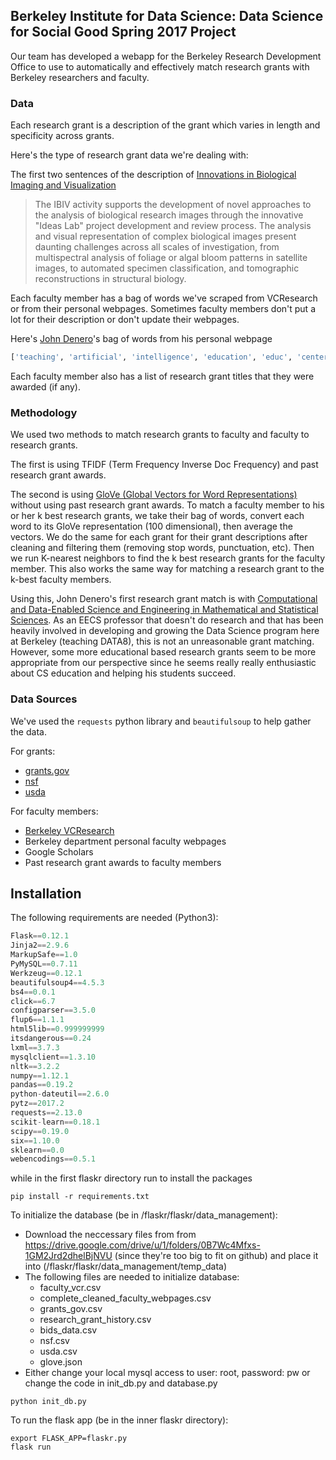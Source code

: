 ## Berkeley Institute for Data Science: Data Science for Social Good Spring 2017 Project

Our team has developed a webapp for the Berkeley Research Development Office to use to automatically and effectively match research grants with Berkeley researchers and faculty.

### Data

Each research grant is a description of the grant which varies in length and specificity across grants.

Here's the type of research grant data we're dealing with:

The first two sentences of the description of [Innovations in Biological Imaging and Visualization](https://nsf.gov/funding/pgm_summ.jsp?pims_id=503473&org=NSF&sel_org=NSF&from=fund)
> The IBIV activity supports the development of novel approaches to the analysis of biological research images through the innovative "Ideas Lab" project development and review process. The analysis and visual representation of complex biological images present daunting challenges across all scales of investigation, from multispectral analysis of foliage or algal bloom patterns in satellite images, to automated specimen classification, and tomographic reconstructions in structural biology. 

Each faculty member has a bag of words we've scraped from VCResearch or from their personal webpages. Sometimes faculty members don't put a lot for their description or don't update their webpages.

Here's [John Denero](https://www2.eecs.berkeley.edu/Faculty/Homepages/denero.html)'s bag of words from his personal webpage
```python
['teaching', 'artificial', 'intelligence', 'education', 'educ', 'centers', 'artificial', 'intelligence', 'bair', 'teaching', 'schedule', 'foundations', 'data', 'science', 'mowefr', 'pimentel', 'completion', 'computer', 'science', 'decal', 'anova', 'teaching', 'computer', 'science', 'youth', 'soda', 'foundations', 'data', 'science', 'mowefr', 'completion', 'computer', 'science', 'eecs', 'natural', 'language', 'processing', 'tasks', 'related', 'statistical', 'machine', 'translation', 'cross-lingual', 'alignment', 'translation', 'model', 'estimation', 'translation', 'inference', 'lexicon', 'acquisition', 'unsupervised', 'grammar', 'induction', 'prior', 'spent', 'four', 'scientist', 'google', 'primarily', 'google', 'translate', 'serves', 'billion', 'translation', 'requests', 'refereed', 'naacl', 'acl', 'emnlp', 'conferences', 'author', 'composing', 'textbook', 'programming', 'computer', 'science', 'masters', 'philosophy', 'eecs']
```

Each faculty member also has a list of research grant titles that they were awarded (if any).


### Methodology

We used two methods to match research grants to faculty and faculty to research grants.

The first is using TFIDF (Term Frequency Inverse Doc Frequency) and past research grant awards.


The second is using [GloVe (Global Vectors for Word Representations)](https://nlp.stanford.edu/projects/glove/) without using past research grant awards. To match a faculty member to his or her k best research grants, we take their bag of words, convert each word to its GloVe representation (100 dimensional), then average the vectors. We do the same for each grant for their grant descriptions after cleaning and filtering them (removing stop words, punctuation, etc). Then we run K-nearest neighbors to find the k best research grants for the faculty member. This also works the same way for matching a research grant to the k-best faculty members.

Using this, John Denero's first research grant match is with [Computational and Data-Enabled Science and Engineering in Mathematical and Statistical Sciences](https://www.grants.gov/web/grants/view-opportunity.html?oppId=289329). As an EECS professor that doesn't do research and that has been heavily involved in developing and growing the Data Science program here at Berkeley (teaching DATA8), this is not an unreasonable grant matching. However, some more educational based research grants seem to be more appropriate from our perspective since he seems really really enthusiastic about CS education and helping his students succeed.


### Data Sources

We've used the ``requests`` python library and ``beautifulsoup`` to help gather the data.

For grants:
- [grants.gov](grants.gov)
- [nsf](nsf.gov)
- [usda](usda.gov)

For faculty members:
- [Berkeley VCResearch](vcresearch.berkeley.edu)
- Berkeley department personal faculty webpages
- Google Scholars
- Past research grant awards to faculty members


## Installation

The following requirements are needed (Python3):

```python
Flask==0.12.1
Jinja2==2.9.6
MarkupSafe==1.0
PyMySQL==0.7.11
Werkzeug==0.12.1
beautifulsoup4==4.5.3
bs4==0.0.1
click==6.7
configparser==3.5.0
flup6==1.1.1
html5lib==0.999999999
itsdangerous==0.24
lxml==3.7.3
mysqlclient==1.3.10
nltk==3.2.2
numpy==1.12.1
pandas==0.19.2
python-dateutil==2.6.0
pytz==2017.2
requests==2.13.0
scikit-learn==0.18.1
scipy==0.19.0
six==1.10.0
sklearn==0.0
webencodings==0.5.1
```

while in the first flaskr directory run to install the packages
```
pip install -r requirements.txt
```


To initialize the database (be in /flaskr/flaskr/data_management):

- Download the neccessary files from from https://drive.google.com/drive/u/1/folders/0B7Wc4Mfxs-1GM2Jrd2dhelBjNVU (since they're too big to fit on github) and place it into (/flaskr/flaskr/data_management/temp_data)
- The following files are needed to initialize database:
    - faculty_vcr.csv
    - complete_cleaned_faculty_webpages.csv
    - grants_gov.csv
    - research_grant_history.csv
    - bids_data.csv
    - nsf.csv
    - usda.csv
    - glove.json
- Either change your local mysql access to user: root, password: pw or change the code in init_db.py and database.py

```
python init_db.py
```

To run the flask app (be in the inner flaskr directory):
```
export FLASK_APP=flaskr.py
flask run
```
